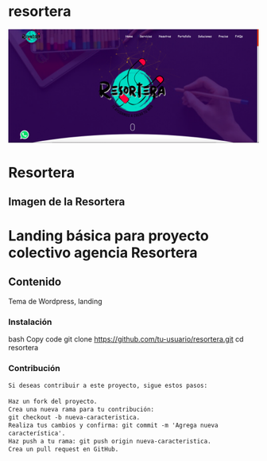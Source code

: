# resortera
![Texto alternativo](resortera_dev_landing.png)

# Resortera
## Imagen de la Resortera

# Landing básica para proyecto colectivo agencia Resortera

## Contenido
Tema de Wordpress, landing

### Instalación
bash
Copy code
git clone https://github.com/tu-usuario/resortera.git
cd resortera


### Contribución
```
Si deseas contribuir a este proyecto, sigue estos pasos:

Haz un fork del proyecto.
Crea una nueva rama para tu contribución:
git checkout -b nueva-caracteristica.
Realiza tus cambios y confirma: git commit -m 'Agrega nueva característica'.
Haz push a tu rama: git push origin nueva-caracteristica.
Crea un pull request en GitHub.
```
